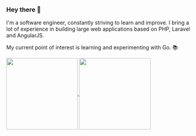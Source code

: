 ### Hey there 👋

I'm a software engineer, constantly striving to learn and improve. I bring a lot of experience in building large web applications based on PHP, Laravel and AngularJS.

My current point of interest is learning and experimenting with Go. 📚

<a href="#">
  <img height= "190px" align="center" src="https://github-readme-stats.vercel.app/api?username=klokar&count_private=true&show_icons=true&include_all_commits=true&show_icons=true&custom_title=Some%20of%20my%20stats:" />
</a>
<a href="#">
  <img height= "190px" align="center" src="https://github-readme-stats.vercel.app/api/top-langs/?username=klokar&layout=compact&show_icons=true&langs_count=20&custom_title=Some%20languages%20I%27ve%20used:" />
</a>
